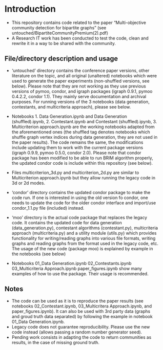 # Introduction
- This repository contains code related to the paper “Multi-objective community detection for bipartite graphs” (see untouched/BipartiteCommunityPremium(2).pdf)
- A Research IT work has been conducted to test the code, clean and rewrite it in a way to be shared with the community.

## File/directory description and usage
- ‘untouched’ directory contains the conference paper versions, other literature on the topic, and all original (unaltered) notebooks which were used to generate the paper experiments (non-shuffled versions, see below). Please note that they are not working as they use previous versions of pymoo, condor, and igraph packages (igraph 0.9.1, pymoo 0.4.2.2, condor 1.1). They mainly serve documentation and archival purposes. For running versions of the 3 notebooks (data generation, contestants, and multicriteria approach), please see below.

- Notebooks 1. Data Generation.ipynb and Data Generation (shuffled).ipynb, 2. Contestant.ipynb and Contestant (shuffled).ipynb, 3. Multicriterion approach.ipynb are the working notebooks adapted from the aforementioned ones (the shuffled tag denotes notebooks which shuffle graph vertex indices during data generation, they are not used in the paper results). The code remains the same, the modifications include updating them to work with the current package versions (igraph 0.9.9, pymoo 0.5.0, condor 2.0). Please note that condor package has been modified to be able to run BRIM algorithm properly, the updated condor code is include within this repository (see below).

- Files multicriterion_3d.py and multicriterion_2d.py are similar to Multicriterion approach.ipynb but they allow running the legacy code in 3d or 2d modes.

- ‘condor’ directory contains the updated condor package to make the code run. If one is interested in using the old version fo condor, one needs to update the code for the older condor interface and import/use condor_1.1.py file (included) instead.

- ‘moo’ directory is the actual code package that replaces the legacy code. It contains the updated code for data generation (data_generation.py), contestant algorithms (contestant.py), multicriteria approach (multicriteria.py) and a utility module (utils.py) which provides functionality for writing/reading graphs into various file formats, writing graphs and reading graphs from the format used in the legacy code, etc. The usage of the new code (package moo) is explained by example in the notebooks (see below)

- Notebooks 01_Data Generation.ipynb 02_Contestants.ipynb 03_Multicriteria Approach.ipynb paper_figures.ipynb show many examples of how to use the package. Their usage is recommended.

## Notes
- The code can be used as it is to reproduce the paper results (see notebooks 02_Contestant.ipynb, 03_Multicritera Approach.ipynb, and paper_figures.ipynb). It can also be used with 3rd party data (graphs and groud truth data separated) by following the example in notebook 01_Data Generation.ipynb.
- Legacy code does not guarantee reproducibility. Please use the new code instead (allows passing a random number generator seed).
- Pending work consists in adapting the code to return communities as results, in the case of missing ground truth.


